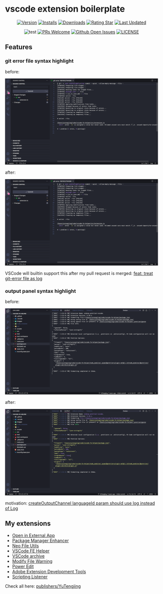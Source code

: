 # vscode extension boilerplate

<div align="center">

[![Version](https://img.shields.io/visual-studio-marketplace/v/YuTengjing.better-colorizer)](https://marketplace.visualstudio.com/items/YuTengjing.better-colorizer/changelog) [![Installs](https://img.shields.io/visual-studio-marketplace/i/YuTengjing.better-colorizer)](https://marketplace.visualstudio.com/items?itemName=YuTengjing.better-colorizer) [![Downloads](https://img.shields.io/visual-studio-marketplace/d/YuTengjing.better-colorizer)](https://marketplace.visualstudio.com/items?itemName=YuTengjing.better-colorizer) [![Rating Star](https://img.shields.io/visual-studio-marketplace/stars/YuTengjing.better-colorizer)](https://marketplace.visualstudio.com/items?itemName=YuTengjing.better-colorizer&ssr=false#review-details) [![Last Updated](https://img.shields.io/visual-studio-marketplace/last-updated/YuTengjing.better-colorizer)](https://github.com/tjx666/better-colorizer)

![test](https://github.com/tjx666/better-colorizer/actions/workflows/test.yml/badge.svg) [![PRs Welcome](https://img.shields.io/badge/PRs-welcome-brightgreen.svg?style=flat)](http://makeapullrequest.com) [![Github Open Issues](https://img.shields.io/github/issues/tjx666/better-colorizer)](https://github.com/tjx666/better-colorizer/issues) [![LICENSE](https://img.shields.io/badge/license-Anti%20996-blue.svg?style=flat-square)](https://github.com/996icu/996.ICU/blob/master/LICENSE)

</div>

## Features

### git error file syntax highlight

before:

![git error file before](https://github.com/tjx666/better-colorizer/blob/main/assets/screenshots/git-error-after.png?raw=true)

after:

![git error file after](https://github.com/tjx666/better-colorizer/blob/main/assets/screenshots/git-error-after.png?raw=true)

VSCode will builtin support this after my pull request is merged: [feat: treat git-error file as log](https://github.com/microsoft/vscode/pull/177885)

### output panel syntax highlight

before:

![output panel before](https://github.com/tjx666/better-colorizer/blob/main/assets/screenshots/output-panel-before.png?raw=true)

after:

![output panel after](https://github.com/tjx666/better-colorizer/blob/main/assets/screenshots/output-panel-after.png?raw=true)

motivation: [createOutputChannel languageId param should use log instead of Log](https://github.com/microsoft/vscode/issues/176902)

## My extensions

- [Open in External App](https://github.com/tjx666/open-in-external-app)
- [Package Manager Enhancer](https://github.com/tjx666/package-manager-enhancer)
- [Neo File Utils](https://github.com/tjx666/vscode-neo-file-utils)
- [VSCode FE Helper](https://github.com/tjx666/vscode-fe-helper)
- [VSCode archive](https://github.com/tjx666/vscode-archive)
- [Modify File Warning](https://github.com/tjx666/modify-file-warning)
- [Power Edit](https://github.com/tjx666/power-edit)
- [Adobe Extension Development Tools](https://github.com/tjx666/vscode-adobe-extension-devtools)
- [Scripting Listener](https://github.com/tjx666/scripting-listener)

Check all here: [publishers/YuTengjing](https://marketplace.visualstudio.com/publishers/YuTengjing)
